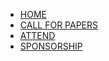 - [HOME](/)
- [CALL FOR PAPERS](#/call-for-papers)
- [ATTEND](#/attend)
- [SPONSORSHIP](#/sponsorship)
